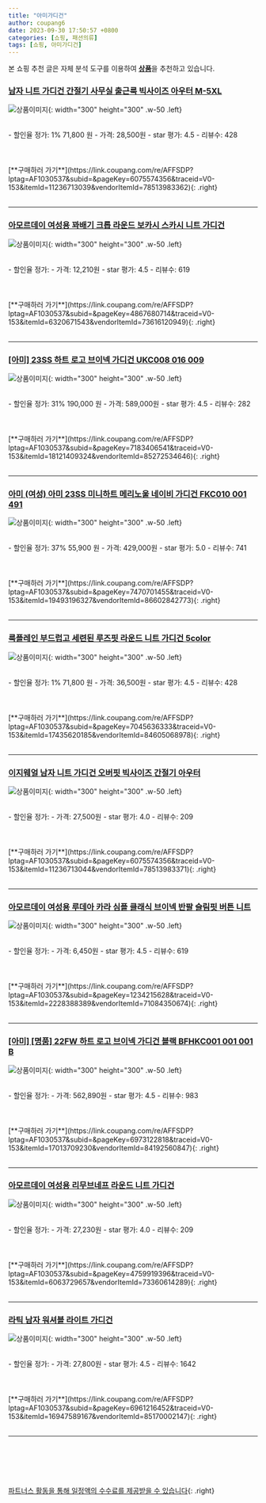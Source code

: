 ```yaml
---
title: "아미가디건"
author: coupang6
date: 2023-09-30 17:50:57 +0800
categories: [쇼핑, 패션의류]
tags: [쇼핑, 아미가디건]
---
```


본 쇼핑 추천 글은 자체 분석 도구를 이용하여 [**상품**](https://link.coupang.com/a/bao1ui)을 추천하고 있습니다.

### [남자 니트 가디건 간절기 사무실 출근룩 빅사이즈 아우터 M-5XL](https://link.coupang.com/re/AFFSDP?lptag=AF1030537&subid=&pageKey=6075574356&traceid=V0-153&itemId=11236713039&vendorItemId=78513983362)

![상품이미지](https://thumbnail10.coupangcdn.com/thumbnails/remote/230x230ex/image/vendor_inventory/a4a6/453898cdd213ed935c8b5c27310465dafe3478291d42e356a11e1d94e93a.jpg){: width="300" height="300" .w-50 .left}


<br>
- 할인율 정가: 1%  71,800   원
- 가격: 28,500원
- star 평가: 4.5
- 리뷰수: 428
<br>
<br>
<br>
<br>
[**구매하러 가기**](https://link.coupang.com/re/AFFSDP?lptag=AF1030537&subid=&pageKey=6075574356&traceid=V0-153&itemId=11236713039&vendorItemId=78513983362){: .right}
<br>
<br>

---

### [아모르데이 여성용 꽈배기 크롭 라운드 보카시 스카시 니트 가디건](https://link.coupang.com/re/AFFSDP?lptag=AF1030537&subid=&pageKey=4867680714&traceid=V0-153&itemId=6320671543&vendorItemId=73616120949)

![상품이미지](https://thumbnail10.coupangcdn.com/thumbnails/remote/230x230ex/image/rs_quotation_api/ysn7ouwg/0fdf8df05cd14c12810d9b6a2d608b56.jpg){: width="300" height="300" .w-50 .left}


<br>
- 할인율 정가: 
- 가격: 12,210원
- star 평가: 4.5
- 리뷰수: 619
<br>
<br>
<br>
<br>
[**구매하러 가기**](https://link.coupang.com/re/AFFSDP?lptag=AF1030537&subid=&pageKey=4867680714&traceid=V0-153&itemId=6320671543&vendorItemId=73616120949){: .right}
<br>
<br>

---

### [[아미] 23SS 하트 로고 브이넥 가디건 UKC008 016 009](https://link.coupang.com/re/AFFSDP?lptag=AF1030537&subid=&pageKey=7183406541&traceid=V0-153&itemId=18121409324&vendorItemId=85272534646)

![상품이미지](https://thumbnail9.coupangcdn.com/thumbnails/remote/230x230ex/image/vendor_inventory/7a79/9ecbabb2b5feb2bb28bb4fb173657b00f9c60555d547594e20e0a8f31d8e.jpg){: width="300" height="300" .w-50 .left}


<br>
- 할인율 정가: 31%  190,000   원
- 가격: 589,000원
- star 평가: 4.5
- 리뷰수: 282
<br>
<br>
<br>
<br>
[**구매하러 가기**](https://link.coupang.com/re/AFFSDP?lptag=AF1030537&subid=&pageKey=7183406541&traceid=V0-153&itemId=18121409324&vendorItemId=85272534646){: .right}
<br>
<br>

---

### [아미 (여성) 아미 23SS 미니하트 메리노울 네이비 가디건 FKC010 001 491](https://link.coupang.com/re/AFFSDP?lptag=AF1030537&subid=&pageKey=7470701455&traceid=V0-153&itemId=19493196327&vendorItemId=86602842773)

![상품이미지](https://thumbnail6.coupangcdn.com/thumbnails/remote/230x230ex/image/vendor_inventory/9dad/0bd7ede1c93133398fa7a2237157fbb405c9285d930de8ddf104358c56b2.jpg){: width="300" height="300" .w-50 .left}


<br>
- 할인율 정가: 37%  55,900   원
- 가격: 429,000원
- star 평가: 5.0
- 리뷰수: 741
<br>
<br>
<br>
<br>
[**구매하러 가기**](https://link.coupang.com/re/AFFSDP?lptag=AF1030537&subid=&pageKey=7470701455&traceid=V0-153&itemId=19493196327&vendorItemId=86602842773){: .right}
<br>
<br>

---

### [룩플레인 부드럽고 세련된 루즈핏 라운드 니트 가디건 5color](https://link.coupang.com/re/AFFSDP?lptag=AF1030537&subid=&pageKey=7045636333&traceid=V0-153&itemId=17435620185&vendorItemId=84605068978)

![상품이미지](https://thumbnail10.coupangcdn.com/thumbnails/remote/230x230ex/image/vendor_inventory/1ac3/558cd7dd59f37605a720be465aa699c47a888e8c8a5d478d70a6493b51c6.jpg){: width="300" height="300" .w-50 .left}


<br>
- 할인율 정가: 1%  71,800   원
- 가격: 36,500원
- star 평가: 4.5
- 리뷰수: 428
<br>
<br>
<br>
<br>
[**구매하러 가기**](https://link.coupang.com/re/AFFSDP?lptag=AF1030537&subid=&pageKey=7045636333&traceid=V0-153&itemId=17435620185&vendorItemId=84605068978){: .right}
<br>
<br>

---

### [이지웨얼 남자 니트 가디건 오버핏 빅사이즈 간절기 아우터](https://link.coupang.com/re/AFFSDP?lptag=AF1030537&subid=&pageKey=6075574356&traceid=V0-153&itemId=11236713044&vendorItemId=78513983371)

![상품이미지](https://thumbnail10.coupangcdn.com/thumbnails/remote/230x230ex/image/vendor_inventory/a4a6/453898cdd213ed935c8b5c27310465dafe3478291d42e356a11e1d94e93a.jpg){: width="300" height="300" .w-50 .left}


<br>
- 할인율 정가: 
- 가격: 27,500원
- star 평가: 4.0
- 리뷰수: 209
<br>
<br>
<br>
<br>
[**구매하러 가기**](https://link.coupang.com/re/AFFSDP?lptag=AF1030537&subid=&pageKey=6075574356&traceid=V0-153&itemId=11236713044&vendorItemId=78513983371){: .right}
<br>
<br>

---

### [아모르데이 여성용 루데아 카라 심플 클래식 브이넥 반팔 슬림핏 버튼 니트](https://link.coupang.com/re/AFFSDP?lptag=AF1030537&subid=&pageKey=1234215628&traceid=V0-153&itemId=2228388389&vendorItemId=71084350674)

![상품이미지](https://thumbnail10.coupangcdn.com/thumbnails/remote/230x230ex/image/retail/images/2020/02/03/12/5/1d175c78-606d-4b73-a81f-1f477462465f.jpg){: width="300" height="300" .w-50 .left}


<br>
- 할인율 정가: 
- 가격: 6,450원
- star 평가: 4.5
- 리뷰수: 619
<br>
<br>
<br>
<br>
[**구매하러 가기**](https://link.coupang.com/re/AFFSDP?lptag=AF1030537&subid=&pageKey=1234215628&traceid=V0-153&itemId=2228388389&vendorItemId=71084350674){: .right}
<br>
<br>

---

### [[아미] [명품] 22FW 하트 로고 브이넥 가디건 블랙 BFHKC001 001 001 B](https://link.coupang.com/re/AFFSDP?lptag=AF1030537&subid=&pageKey=6973122818&traceid=V0-153&itemId=17013709230&vendorItemId=84192560847)

![상품이미지](https://thumbnail7.coupangcdn.com/thumbnails/remote/230x230ex/image/vendor_inventory/eb9c/9c571feb32ac1676998e431b1e4f253be2ef138bf0ff69d9f64ccd5271f1.jpg){: width="300" height="300" .w-50 .left}


<br>
- 할인율 정가: 
- 가격: 562,890원
- star 평가: 4.5
- 리뷰수: 983
<br>
<br>
<br>
<br>
[**구매하러 가기**](https://link.coupang.com/re/AFFSDP?lptag=AF1030537&subid=&pageKey=6973122818&traceid=V0-153&itemId=17013709230&vendorItemId=84192560847){: .right}
<br>
<br>

---

### [아모르데이 여성용 리무브네프 라운드 니트 가디건](https://link.coupang.com/re/AFFSDP?lptag=AF1030537&subid=&pageKey=4759919396&traceid=V0-153&itemId=6063729657&vendorItemId=73360614289)

![상품이미지](https://thumbnail8.coupangcdn.com/thumbnails/remote/230x230ex/image/rs_quotation_api/glxonymk/41716dff3c05466dae4173c634a3faf0.jpg){: width="300" height="300" .w-50 .left}


<br>
- 할인율 정가: 
- 가격: 27,230원
- star 평가: 4.0
- 리뷰수: 209
<br>
<br>
<br>
<br>
[**구매하러 가기**](https://link.coupang.com/re/AFFSDP?lptag=AF1030537&subid=&pageKey=4759919396&traceid=V0-153&itemId=6063729657&vendorItemId=73360614289){: .right}
<br>
<br>

---

### [라틱 남자 워셔블 라이트 가디건](https://link.coupang.com/re/AFFSDP?lptag=AF1030537&subid=&pageKey=6961216452&traceid=V0-153&itemId=16947589167&vendorItemId=85170002147)

![상품이미지](https://thumbnail10.coupangcdn.com/thumbnails/remote/230x230ex/image/vendor_inventory/8cf2/7ea543f3df6d0e94adc4d9bb44abedb43320806990813d4d168c7dc3f36f.jpg){: width="300" height="300" .w-50 .left}


<br>
- 할인율 정가: 
- 가격: 27,800원
- star 평가: 4.5
- 리뷰수: 1642
<br>
<br>
<br>
<br>
[**구매하러 가기**](https://link.coupang.com/re/AFFSDP?lptag=AF1030537&subid=&pageKey=6961216452&traceid=V0-153&itemId=16947589167&vendorItemId=85170002147){: .right}
<br>
<br>

---
<br><br><br><br><br> [파트너스 활동을 통해 일정액의 수수료를 제공받을 수 있습니다](https://link.coupang.com/a/bao1ui){: .right}